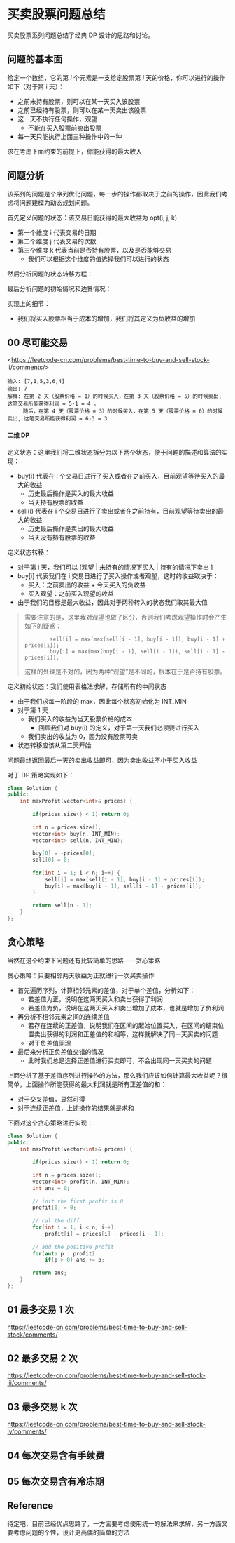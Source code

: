 # 买卖股票问题总结

买卖股票系列问题总结了经典 DP 设计的思路和讨论。

## 问题的基本面

给定一个数组，它的第 *i* 个元素是一支给定股票第 *i* 天的价格，你可以进行的操作如下（对于第 i 天）：

- 之前未持有股票，则可以在某一天买入该股票
- 之前已经持有股票，则可以在某一天卖出该股票
- 这一天不执行任何操作，观望
  - 不能在买入股票前卖出股票
- 每一天只能执行上面三种操作中的一种

求在考虑下面约束的前提下，你能获得的最大收入

## 问题分析

该系列的问题是个序列优化问题，每一步的操作都取决于之前的操作，因此我们考虑将问题建模为动态规划问题。

首先定义问题的状态：该交易日能获得的最大收益为 opt(i, j, k) 

- 第一个维度 i 代表交易的日期
- 第二个维度 j 代表交易的次数
- 第三个维度 k 代表当前是否持有股票，以及是否能够交易
  - 我们可以根据这个维度的值选择我们可以进行的状态

然后分析问题的状态转移方程：



最后分析问题的初始情况和边界情况：



实现上的细节：

- 我们将买入股票相当于成本的增加，我们将其定义为负收益的增加

## 00 尽可能交易

<<https://leetcode-cn.com/problems/best-time-to-buy-and-sell-stock-ii/comments/>>

```
输入: [7,1,5,3,6,4]
输出: 7
解释: 在第 2 天（股票价格 = 1）的时候买入，在第 3 天（股票价格 = 5）的时候卖出, 这笔交易所能获得利润 = 5-1 = 4 。
     随后，在第 4 天（股票价格 = 3）的时候买入，在第 5 天（股票价格 = 6）的时候卖出, 这笔交易所能获得利润 = 6-3 = 3 
```

#### 二维 DP

定义状态：这里我们将二维状态拆分为以下两个状态，便于问题的描述和算法的实现：

- buy(i) 代表在 i 个交易日进行了买入或者在之前买入，目前观望等待买入的最大的收益
  - 历史最后操作是买入的最大收益
  - 当天持有股票的收益
- sell(i) 代表在 i 个交易日进行了卖出或者在之前持有，目前观望等待卖出的最大的收益
  - 历史最后操作是卖出的最大收益
  - 当天没有持有股票的收益

定义状态转移：

- 对于第 i 天，我们可以 [观望 | 未持有的情况下买入 | 持有的情况下卖出 ]
- buy[i] 代表我们在 i 交易日进行了买入操作或者观望，这时的收益取决于：
  - 买入：之前卖出的收益 + 今天买入的负收益
  - 买入观望：之前买入观望的收益
- 由于我们的目标是最大收益，因此对于两种转入的状态我们取其最大值

> 需要注意的是，这里我对观望也做了区分，否则我们考虑观望操作时会产生如下的疑惑：
>
>             sell[i] = max(max(sell[i - 1], buy[i - 1]), buy[i - 1] + prices[i]);
>             buy[i] = max(max(buy[i - 1], sell[i - 1]), sell[i - 1] - prices[i]);
> 这样的处理是不对的，因为两种“观望”是不同的，根本在于是否持有股票。

定义初始状态：我们使用表格法求解，存储所有的中间状态

- 由于我们求每一阶段的 max，因此每个状态初始化为 INT_MIN
- 对于第 1 天
  - 我们买入的收益为当天股票价格的成本
    - 回顾我们对 buy(i) 的定义，对于第一天我们必须要进行买入
  - 我们卖出的收益为 0，因为没有股票可卖
- 状态转移应该从第二天开始

问题最终返回最后一天的卖出收益即可，因为卖出收益不小于买入收益

对于 DP 策略实现如下：

```c++
class Solution {
public:
    int maxProfit(vector<int>& prices) {
        
        if(prices.size() < 1) return 0;
        
        int n = prices.size();
        vector<int> buy(n, INT_MIN);
        vector<int> sell(n, INT_MIN);
        
        buy[0] = -prices[0];
        sell[0] = 0;
        
        for(int i = 1; i < n; i++) {
            sell[i] = max(sell[i - 1], buy[i - 1] + prices[i]);
            buy[i] = max(buy[i - 1], sell[i - 1] - prices[i]);
        }
        
        return sell[n - 1];
    }
};
```

## 贪心策略

当然在这个约束下问题还有比较简单的思路——贪心策略

贪心策略：只要相邻两天收益为正就进行一次买卖操作

- 首先遍历序列，计算相邻元素的差值，对于单个差值，分析如下：
  - 若差值为正，说明在这两天买入和卖出获得了利润
  - 若差值为负，说明在这两天买入和卖出增加了成本，也就是增加了负利润
- 再分析不相邻元素之间的连续差值
  - 若存在连续的正差值，说明我们在区间的起始位置买入，在区间的结束位置卖出获得的利润和正差值的和相等，这样就解决了同一天买卖的问题
  - 对于负差值同理
- 最后来分析正负差值交错的情况
  - 此时我们总是选择正差值进行买卖即可，不会出现同一天买卖的问题

上面分析了基于差值序列进行操作的方法，那么我们应该如何计算最大收益呢？很简单，上面操作所能获得的最大利润就是所有正差值的和：

- 对于交叉差值，显然可得
- 对于连续正差值，上述操作的结果就是求和

下面对这个贪心策略进行实现：

```c++
class Solution {
public:
    int maxProfit(vector<int>& prices) {
        
        if(prices.size() < 1) return 0;
        
        int n = prices.size();
        vector<int> profit(n, INT_MIN);
        int ans = 0;
        
        // init the first profit is 0
        profit[0] = 0;
        
        // cal the diff
        for(int i = 1; i < n; i++)
            profit[i] = prices[i] - prices[i - 1];
        
        // add the positive profit
        for(auto p : profit)
            if(p > 0) ans += p;
        
        return ans;
    }  
};
```

## 01 最多交易 1 次

<https://leetcode-cn.com/problems/best-time-to-buy-and-sell-stock/comments/>



## 02 最多交易  2 次

<https://leetcode-cn.com/problems/best-time-to-buy-and-sell-stock-iii/comments/>

## 03 最多交易 k 次

<https://leetcode-cn.com/problems/best-time-to-buy-and-sell-stock-iv/comments/>

## 04 每次交易含有手续费

## 05 每次交易含有冷冻期



## Reference

待定吧，目前已经优点思路了，一方面要考虑使用统一的解法来求解，另一方面又要考虑问题的个性，设计更高偶的简单的方法